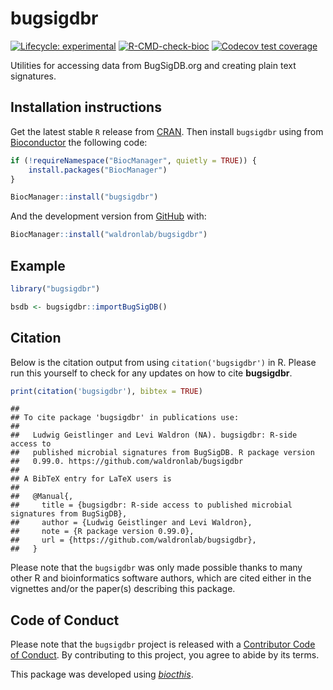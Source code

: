 # bugsigdbr

<!-- badges: start -->

[![Lifecycle:
experimental](https://img.shields.io/badge/lifecycle-experimental-orange.svg)](https://lifecycle.r-lib.org/articles/stages.html#experimental)
[![R-CMD-check-bioc](https://github.com/waldronlab/bugsigdbr/workflows/R-CMD-check-bioc/badge.svg)](https://github.com/waldronlab/bugsigdbr/actions)
[![Codecov test
coverage](https://codecov.io/gh/waldronlab/bugsigdbr/branch/main/graph/badge.svg)](https://codecov.io/gh/waldronlab/bugsigdbr?branch=main)
<!-- badges: end -->

Utilities for accessing data from BugSigDB.org and creating plain text
signatures.

## Installation instructions

Get the latest stable `R` release from
[CRAN](http://cran.r-project.org/). Then install `bugsigdbr` using from
[Bioconductor](http://bioconductor.org/) the following code:

``` r
if (!requireNamespace("BiocManager", quietly = TRUE)) {
    install.packages("BiocManager")
}

BiocManager::install("bugsigdbr")
```

And the development version from
[GitHub](https://github.com/waldronlab/bugsigdbr) with:

``` r
BiocManager::install("waldronlab/bugsigdbr")
```

## Example

``` r
library("bugsigdbr")

bsdb <- bugsigdbr::importBugSigDB()
```

## Citation

Below is the citation output from using `citation('bugsigdbr')` in R.
Please run this yourself to check for any updates on how to cite
**bugsigdbr**.

``` r
print(citation('bugsigdbr'), bibtex = TRUE)
```
    ## 
    ## To cite package 'bugsigdbr' in publications use:
    ## 
    ##   Ludwig Geistlinger and Levi Waldron (NA). bugsigdbr: R-side access to
    ##   published microbial signatures from BugSigDB. R package version
    ##   0.99.0. https://github.com/waldronlab/bugsigdbr
    ## 
    ## A BibTeX entry for LaTeX users is
    ## 
    ##   @Manual{,
    ##     title = {bugsigdbr: R-side access to published microbial signatures from BugSigDB},
    ##     author = {Ludwig Geistlinger and Levi Waldron},
    ##     note = {R package version 0.99.0},
    ##     url = {https://github.com/waldronlab/bugsigdbr},
    ##   }

Please note that the `bugsigdbr` was only made possible thanks to many
other R and bioinformatics software authors, which are cited either in
the vignettes and/or the paper(s) describing this package.

## Code of Conduct

Please note that the `bugsigdbr` project is released with a [Contributor
Code of Conduct](http://bioconductor.org/about/code-of-conduct/). By
contributing to this project, you agree to abide by its terms.

This package was developed using
*[biocthis](https://bioconductor.org/packages/3.13/biocthis)*.
